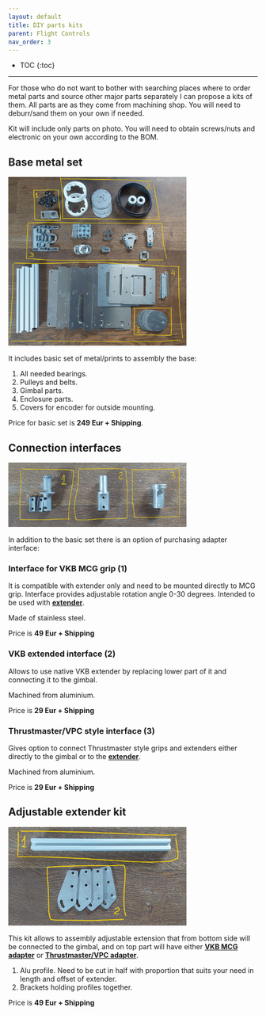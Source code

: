 ```yaml
---
layout: default
title: DIY parts kits
parent: Flight Controls
nav_order: 3
---
```


- TOC
{:toc}

---

For those who do not want to bother with searching places where to order metal parts and source other major parts separately I can propose a kits of them. 
All parts are as they come from machining shop. 
You will need to deburr/sand them on your own if needed.

Kit will include only parts on photo. You will need to obtain screws/nuts and electronic on your own according to the BOM.

## Base metal set
[<img src="../../assets/images/kit/base_set.jpg" width="360">](../../assets/images/kit/base_set.jpg)

It includes basic set of metal/prints to assembly the base:
1. All needed bearings.
2. Pulleys and belts.
3. Gimbal parts.
4. Enclosure parts.
5. Covers for encoder for outside mounting.

Price for basic set is **249 Eur + Shipping**.

## Connection interfaces
[<img src="../../assets/images/kit/connection_interfaces.jpg" width="360">](../../assets/images/kit/base_set.jpg)

In addition to the basic set there is an option of purchasing adapter interface:

### Interface for VKB MCG grip (1)
It is compatible with extender only and need to be mounted directly to MCG grip. Interface provides adjustable rotation angle 0-30 degrees.
Intended to be used with [**extender**](joystick_DIY_metal_kit.html#adjustable-extender-kit).

Made of stainless steel.

Price is **49 Eur + Shipping**

### VKB extended interface (2)
Allows to use native VKB extender by replacing lower part of it and connecting it to the gimbal.

Machined from aluminium.

Price is **29 Eur + Shipping**

### Thrustmaster/VPC style interface (3)
Gives option to connect Thrustmaster style grips and extenders either directly to the gimbal or to the [**extender**](joystick_DIY_metal_kit.html#adjustable-extender-kit). 

Machined from aluminium.

Price is **29 Eur + Shipping**

## Adjustable extender kit
[<img src="../../assets/images/kit/extender.jpg" width="360">](../../assets/images/kit/extender.jpg)

This kit allows to assembly adjustable extension that from bottom side will be connected to the gimbal,
and on top part will have either [**VKB MCG adapter**](joystick_DIY_metal_kit.html#interface-for-vkb-mcg-grip-1) or [**Thrustmaster/VPC adapter**](joystick_DIY_metal_kit.html#thrustmastervpc-style-interface-3).

1. Alu profile. Need to be cut in half with proportion that suits your need in length and offset of extender.
2. Brackets holding profiles together.

Price is **49 Eur + Shipping**